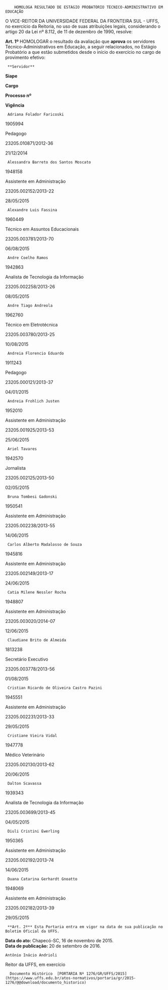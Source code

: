         HOMOLOGA RESULTADO DE ESTÁGIO PROBATÓRIO TÉCNICO-ADMINISTRATIVO EM EDUCAÇÃO  

O VICE-REITOR DA UNIVERSIDADE FEDERAL DA FRONTEIRA SUL - UFFS, no exercício da Reitoria, no uso de suas atribuições legais, considerando o artigo 20 da Lei nº 8.112, de 11 de dezembro de 1990, resolve:

 **Art. 1º** HOMOLOGAR o resultado da avaliação que **aprova** os servidores Técnico-Administrativos em Educação, a seguir relacionados, no Estágio Probatório a que estão submetidos desde o início do exercício no cargo de provimento efetivo:

     **Servidor**

   **Siape**

   **Cargo**

   **Processo nº** 

   **Vigência**

     Adriana Folador Faricoski

   1905994

   Pedagogo

   23205.010871/2012-36

   21/12/2014

     Alessandra Barreto dos Santos Moscato

   1948158

   Assistente em Administração

   23205.002152/2013-22

   28/05/2015

     Alexandre Luis Fassina

   1960449

   Técnico em Assuntos Educacionais

   23205.003781/2013-70

   06/08/2015

     Andre Coelho Ramos

   1942863

   Analista de Tecnologia da Informação

   23205.002258/2013-26

   08/05/2015

     Andre Tiago Andreola

   1962760

   Técnico em Eletrotécnica

   23205.003780/2013-25

   10/08/2015

     Andreia Florencio Eduardo

   1911243

   Pedagogo

   23205.000121/2013-37

   04/01/2015

     Andreia Frohlich Justen

   1952010

   Assistente em Administração

   23205.001925/2013-53

   25/06/2015

     Ariel Tavares

   1942570

   Jornalista

   23205.002125/2013-50

   02/05/2015

     Bruna Tombesi Gadonski

   1950541

   Assistente em Administração

   23205.002238/2013-55

   14/06/2015

     Carlos Alberto Madalosso de Souza

   1945816

   Assistente em Administração

   23205.002149/2013-17

   24/06/2015

     Catia Milene Nessler Rocha

   1948807

   Assistente em Administração

   23205.003020/2014-07

   12/06/2015

     Claudiane Brito de Almeida

   1813238

   Secretário Executivo

   23205.003778/2013-56

   01/08/2015

     Cristian Ricardo de Oliveira Castro Pazini

   1945551

   Assistente em Administração

   23205.002231/2013-33

   29/05/2015

     Cristiane Vieira Vidal

   1947778

   Médico Veterinário

   23205.002130/2013-62

   20/06/2015

     Dalton Scavassa

   1939343

   Analista de Tecnologia da Informação

   23205.003699/2013-45

   04/05/2015

     Diuli Cristini Ewerling

   1950365

   Assistente em Administração

   23205.002192/2013-74

   14/06/2015

     Duana Catarina Gerhardt Gnoatto

   1948069

   Assistente em Administração

   23205.002182/2013-39

   29/05/2015

     **Art. 2º** Esta Portaria entra em vigor na data de sua publicação no Boletim Oficial da UFFS.

  

   **Data do ato:** Chapecó-SC, 16 de novembro de 2015.   
 **Data de publicação:**  20 de setembro de 2016. 

    Antônio Inácio Andrioli   
 Reitor da UFFS, em exercício 

      Documento Histórico  [PORTARIA Nº 1276/GR/UFFS/2015](https://www.uffs.edu.br/atos-normativos/portaria/gr/2015-1276/@@download/documento_historico)     
      